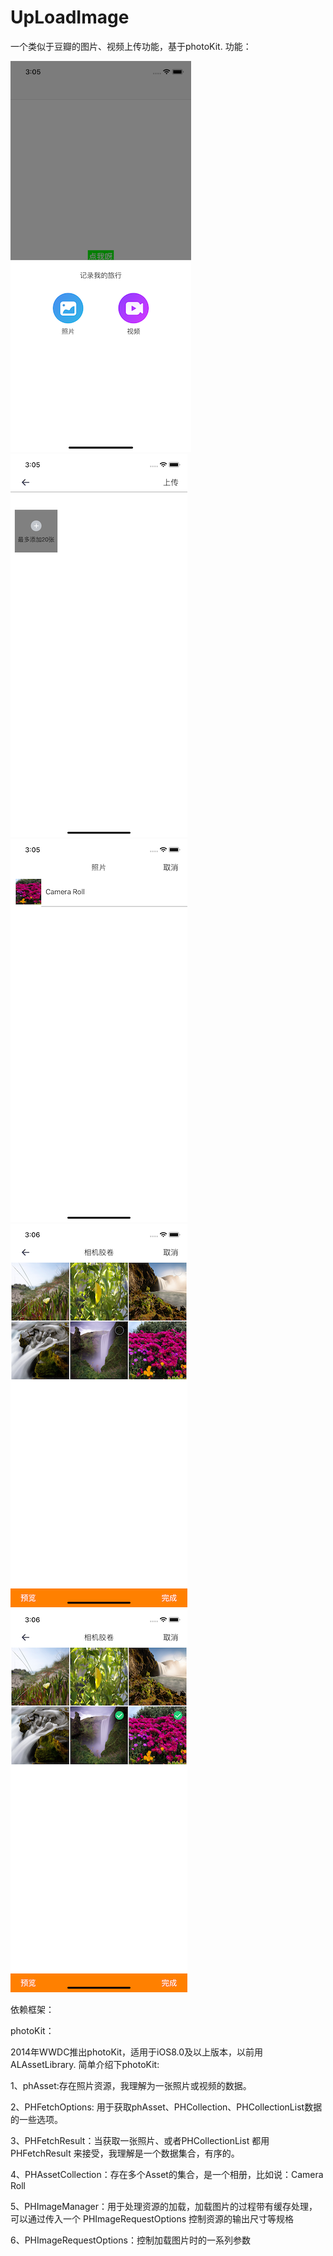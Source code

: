 # UpLoadImage
一个类似于豆瓣的图片、视频上传功能，基于photoKit.
功能：

![image](https://github.com/base0225/images/blob/master/1.png)
![image](https://github.com/base0225/images/blob/master/2.png)
![image](https://github.com/base0225/images/blob/master/3.png)
![image](https://github.com/base0225/images/blob/master/4.png)
![image](https://github.com/base0225/images/blob/master/5.png)


依赖框架：


photoKit：

2014年WWDC推出photoKit，适用于iOS8.0及以上版本，以前用ALAssetLibrary.
简单介绍下photoKit:

1、phAsset:存在照片资源，我理解为一张照片或视频的数据。

2、PHFetchOptions: 用于获取phAsset、PHCollection、PHCollectionList数据的一些选项。

3、PHFetchResult：当获取一张照片、或者PHCollectionList 都用PHFetchResult 来接受，我理解是一个数据集合，有序的。

4、PHAssetCollection：存在多个Asset的集合，是一个相册，比如说：Camera Roll

5、PHImageManager：用于处理资源的加载，加载图片的过程带有缓存处理，可以通过传入一个 PHImageRequestOptions 控制资源的输出尺寸等规格

6、PHImageRequestOptions：控制加载图片时的一系列参数




